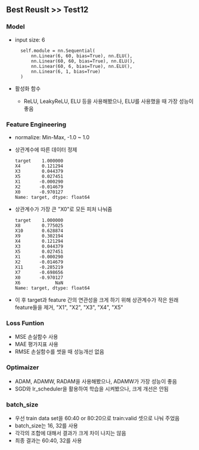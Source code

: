 ## Best Reuslt >> Test12

### Model
- input size: 6
 
        self.module = nn.Sequential(
            nn.Linear(6, 60, bias=True), nn.ELU(),
            nn.Linear(60, 60, bias=True), nn.ELU(),
            nn.Linear(60, 6, bias=True), nn.ELU(),
            nn.Linear(6, 1, bias=True)
        )
- 활성화 함수
  - ReLU, LeakyReLU, ELU 등을 사용해봤으나, ELU를 사용했을 때 가장 성능이 좋음

### Feature Engineering
- normalize: Min-Max, -1.0 ~ 1.0
- 상관계수에 따른 데이터 정제 
 
      target    1.000000
      X4        0.121294
      X3        0.044379
      X5        0.027451
      X1       -0.000290
      X2       -0.014679
      X0       -0.970127
      Name: target, dtype: float64 
- 상관계수가 가장 큰 "X0"로 모든 피처 나눠줌 
 
      target    1.000000
      X8        0.775025
      X10       0.628874
      X9        0.302194
      X4        0.121294
      X3        0.044379
      X5        0.027451
      X1       -0.000290
      X2       -0.014679
      X11      -0.285219
      X7       -0.698656
      X0       -0.970127
      X6             NaN
      Name: target, dtype: float64
- 이 후 target과 feature 간의 연관성을 크게 하기 위해 상관계수가 작은 원래 feature들을 제거, "X1", "X2", "X3", "X4", "X5"

### Loss Funtion
- MSE 손실함수 사용
- MAE 평가지표 사용
- RMSE 손실함수를 썻을 때 성능개선 없음

### Optimaizer
- ADAM, ADAMW, RADAM을 사용해봤으나, ADAMW가 가장 성능이 좋음
- SGD와 lr_scheduler을 활용하여 학습을 시켜봤으나, 크게 개선은 안됨

### batch_size
- 우선 train data set을 60:40 or 80:20으로 train:valid 셋으로 나눠 주었음
- batch_size는 16, 32를 사용
- 각각의 조합에 대해서 결과가 크게 차이 나지는 않음
- 최종 결과는 60:40, 32를 사용
